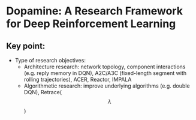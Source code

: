 # Dopamine: A Research Framework for Deep Reinforcement Learning
## Key point:
- Type of research objectives:
  - Architecture research: network topology, component interactions (e.g. reply memory in DQN), A2C/A3C (fixed-length segment with rolling trajectories), ACER, Reactor, IMPALA
  - Algorithmetic research: improve underlying algorithms (e.g. double DQN), Retrace($$\lambda$$)
